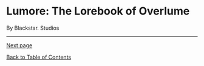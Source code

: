 # Lumore: The Lorebook of Overlume

By Blackstar. Studios

---

[Next page](/Lumore/Front%20Matter/copyright.md)

[Back to Table of Contents](/Lumore/Front%20Matter/table-of-contents.md)